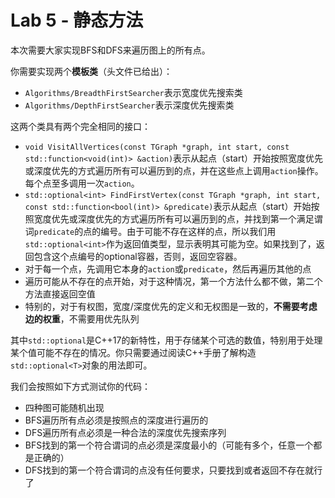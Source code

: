 # Lab 5 - 静态方法

本次需要大家实现BFS和DFS来遍历图上的所有点。

你需要实现两个**模板类**（头文件已给出）：

- `Algorithms/BreadthFirstSearcher`表示宽度优先搜索类
- `Algorithms/DepthFirstSearcher`表示深度优先搜索类

这两个类具有两个完全相同的接口：

- `void VisitAllVertices(const TGraph *graph, int start, const std::function<void(int)> &action)`表示从起点（start）开始按照宽度优先或深度优先的方式遍历所有可以遍历到的点，并在这些点上调用`action`操作。每个点至多调用一次`action`。
- `std::optional<int> FindFirstVertex(const TGraph *graph, int start, const std::function<bool(int)> &predicate)`表示从起点（start）开始按照宽度优先或深度优先的方式遍历所有可以遍历到的点，并找到第一个满足谓词`predicate`的点的编号。由于可能不存在这样的点，所以我们用`std::optional<int>`作为返回值类型，显示表明其可能为空。如果找到了，返回包含这个点编号的optional容器，否则，返回空容器。
- 对于每一个点，先调用它本身的`action`或`predicate`，然后再遍历其他的点
- 遍历可能从不存在的点开始，对于这种情况，第一个方法什么都不做，第二个方法直接返回空值
- 特别的，对于有权图，宽度/深度优先的定义和无权图是一致的，**不需要考虑边的权重**，不需要用优先队列

其中`std::optional`是C++17的新特性，用于存储某个可选的数值，特别用于处理某个值可能不存在的情况。你只需要通过阅读C++手册了解构造`std::optional<T>`对象的用法即可。

我们会按照如下方式测试你的代码：

- 四种图可能随机出现
- BFS遍历所有点必须是按照点的深度进行遍历的
- DFS遍历所有点必须是一种合法的深度优先搜索序列
- BFS找到的第一个符合谓词的点必须是深度最小的（可能有多个，任意一个都是正确的）
- DFS找到的第一个符合谓词的点没有任何要求，只要找到或者返回不存在就行了
